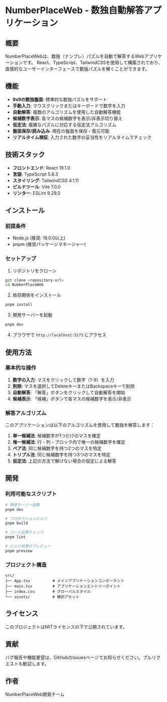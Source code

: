 # NumberPlaceWeb - 数独自動解答アプリケーション

## 概要

NumberPlaceWebは、数独（ナンプレ）パズルを自動で解答するWebアプリケーションです。
React、TypeScript、TailwindCSSを使用して構築されており、直感的なユーザーインターフェースで数独パズルを解くことができます。

## 機能

- **9x9の数独盤面**: 標準的な数独パズルをサポート
- **手動入力**: マウスクリックまたはキーボードで数字を入力
- **自動解答**: 複数のアルゴリズムを使用した自動解答機能
- **候補数字表示**: 各マスの候補数字を表示/非表示切り替え
- **仮定法**: 複雑なパズルに対応する仮定法アルゴリズム
- **盤面保存/読み込み**: 現在の盤面を保存・復元可能
- **リアルタイム検証**: 入力された数字の妥当性をリアルタイムでチェック

## 技術スタック

- **フロントエンド**: React 19.1.0
- **言語**: TypeScript 5.8.3
- **スタイリング**: TailwindCSS 4.1.11
- **ビルドツール**: Vite 7.0.0
- **リンター**: ESLint 9.29.0

## インストール

### 前提条件

- Node.js (推奨: 18.0.0以上)
- pnpm (推奨パッケージマネージャー)

### セットアップ

1. リポジトリをクローン
```bash
git clone <repository-url>
cd NumberPlaceWeb
```

2. 依存関係をインストール
```bash
pnpm install
```

3. 開発サーバーを起動
```bash
pnpm dev
```

4. ブラウザで `http://localhost:5173` にアクセス

## 使用方法

### 基本的な操作

1. **数字の入力**: マスをクリックして数字（1-9）を入力
2. **削除**: マスを選択してDeleteキーまたはBackspaceキーで削除
3. **自動解答**: 「解答」ボタンをクリックして自動解答を開始
4. **候補表示**: 「候補」ボタンで各マスの候補数字を表示/非表示

### 解答アルゴリズム

このアプリケーションは以下のアルゴリズムを使用して数独を解答します：

1. **単一候補法**: 候補数字が1つだけのマスを確定
2. **唯一候補法**: 行・列・ブロック内で唯一の候補数字を確定
3. **ペア法**: 同じ候補数字を持つ2つのマスを特定
4. **トリプル法**: 同じ候補数字を持つ3つのマスを特定
5. **仮定法**: 上記の方法で解けない場合の仮定による解答

## 開発

### 利用可能なスクリプト

```bash
# 開発サーバー起動
pnpm dev

# プロダクションビルド
pnpm build

# コード品質チェック
pnpm lint

# ビルド結果のプレビュー
pnpm preview
```

### プロジェクト構造

```
src/
├── App.tsx          # メインアプリケーションコンポーネント
├── main.tsx         # アプリケーションエントリーポイント
├── index.css        # グローバルスタイル
└── assets/          # 静的アセット
```

## ライセンス

このプロジェクトはMITライセンスの下で公開されています。

## 貢献

バグ報告や機能要望は、GitHubのIssuesページでお知らせください。プルリクエストも歓迎します。

## 作者

NumberPlaceWeb開発チーム
